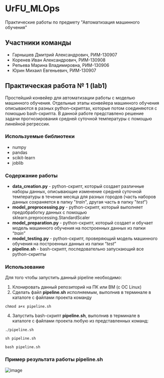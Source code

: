 # UrFU_MLOps
Практические работы по предмету "Автоматизация машинного обучения"
## Участники команды
- Гарнышев Дмитрий Александрович, РИМ-130907
- Коренев Иван Александрович, РИМ-130908
- Репьева Марина Владимировна, РИМ-130906
- Юрин Михаил Евгеньевич, РИМ-130907
## Практическая работа № 1 (lab1)
Простейший конвейер для автоматизации работы с моделью машинного обучения. Отдельные этапы конвейера машинного обучения описываются в разных python–скриптах, которые потом соединяются с помощью bash-скрипта.
В данной работе представлено решение задачи прогнозирования средней суточной температуры с помощью линейной регрессии.
### Используемые библиотеки 
- numpy
- pandas
- scikit-learn
- joblib
### Содержание работы
- **data_creation.py** - python-скрипт, который создает различные наборы данных, описывающие изменение средней суточной температуры в течение месяца для разных городов (часть наборов данных сохраняется в папку "*train*", другая часть в папку "*test*")
- **model_preprocessing.py** - python-скрипт, который выполняет предобработку данных с помощью sklearn.preprocessing.StandardScaler
- **model_preparation.py** - python-скрипт, который создает и обучает модель машинного обучения на построенных данных из папки “*train*”
- **model_testing.py** - python-скрипт, проверяющий модель машинного обучения на построенных данных из папки “*test*”
- **pipeline.sh** - bash-скрипт, последовательно запускающий все python-скрипты
### Использование
Для того чтобы запустить данный pipeline необходимо:
1. Клонировать данный репозиторий на ПК или ВМ (с ОС Linux)
2. Сделать файл **pipeline.sh** исполняемым, выполнив в терминале в каталоге с файлами проекта команду
```
chmod a+x pipeline.sh
```
4. Запустить bash-скрипт **pipeline.sh**, выполнив в терминале в каталоге с файлами проекта любую из представленных команд:
```
./pipeline.sh
```
```
sh pipeline.sh
```
```
bash pipeline.sh
```
### Пример результата работы pipeline.sh
![image](https://github.com/Bulrush3/MLOps_18/assets/136446022/560ed242-60ff-4309-8377-b3f918ebd260)

